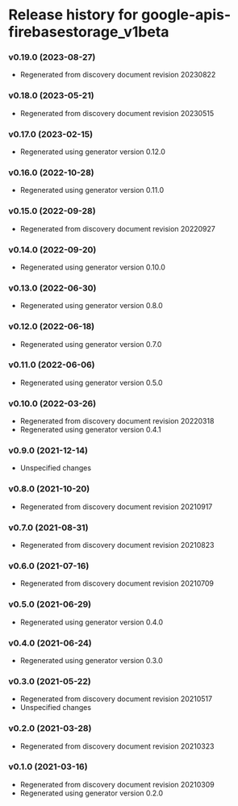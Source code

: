# Release history for google-apis-firebasestorage_v1beta

### v0.19.0 (2023-08-27)

* Regenerated from discovery document revision 20230822

### v0.18.0 (2023-05-21)

* Regenerated from discovery document revision 20230515

### v0.17.0 (2023-02-15)

* Regenerated using generator version 0.12.0

### v0.16.0 (2022-10-28)

* Regenerated using generator version 0.11.0

### v0.15.0 (2022-09-28)

* Regenerated from discovery document revision 20220927

### v0.14.0 (2022-09-20)

* Regenerated using generator version 0.10.0

### v0.13.0 (2022-06-30)

* Regenerated using generator version 0.8.0

### v0.12.0 (2022-06-18)

* Regenerated using generator version 0.7.0

### v0.11.0 (2022-06-06)

* Regenerated using generator version 0.5.0

### v0.10.0 (2022-03-26)

* Regenerated from discovery document revision 20220318
* Regenerated using generator version 0.4.1

### v0.9.0 (2021-12-14)

* Unspecified changes

### v0.8.0 (2021-10-20)

* Regenerated from discovery document revision 20210917

### v0.7.0 (2021-08-31)

* Regenerated from discovery document revision 20210823

### v0.6.0 (2021-07-16)

* Regenerated from discovery document revision 20210709

### v0.5.0 (2021-06-29)

* Regenerated using generator version 0.4.0

### v0.4.0 (2021-06-24)

* Regenerated using generator version 0.3.0

### v0.3.0 (2021-05-22)

* Regenerated from discovery document revision 20210517
* Unspecified changes

### v0.2.0 (2021-03-28)

* Regenerated from discovery document revision 20210323

### v0.1.0 (2021-03-16)

* Regenerated from discovery document revision 20210309
* Regenerated using generator version 0.2.0


